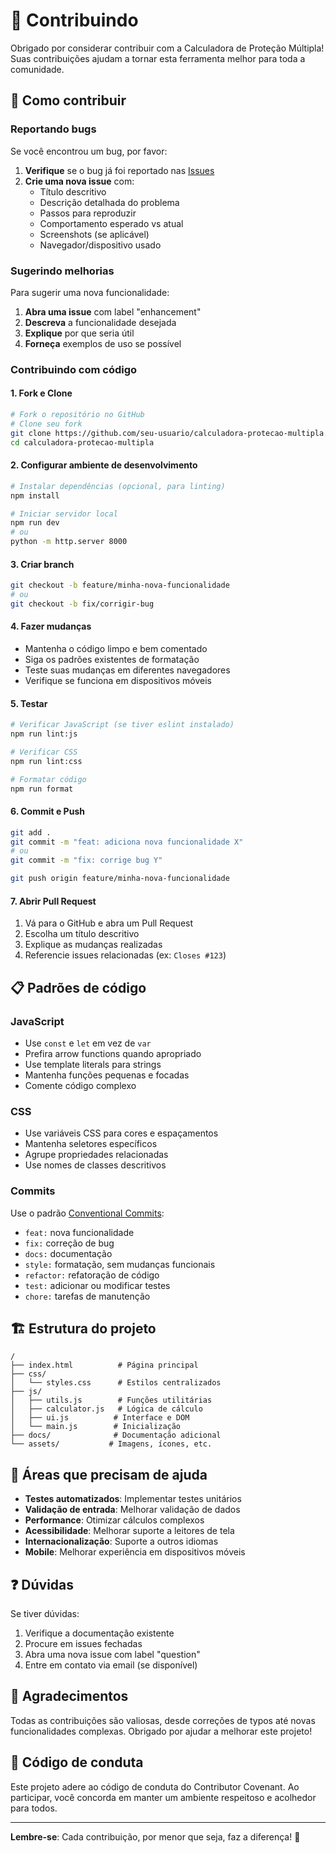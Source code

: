 # 🤝 Contribuindo

Obrigado por considerar contribuir com a Calculadora de Proteção Múltipla! Suas contribuições ajudam a tornar esta ferramenta melhor para toda a comunidade.

## 🚀 Como contribuir

### Reportando bugs

Se você encontrou um bug, por favor:

1. **Verifique** se o bug já foi reportado nas [Issues](https://github.com/seu-usuario/calculadora-protecao-multipla/issues)
2. **Crie uma nova issue** com:
   - Título descritivo
   - Descrição detalhada do problema
   - Passos para reproduzir
   - Comportamento esperado vs atual
   - Screenshots (se aplicável)
   - Navegador/dispositivo usado

### Sugerindo melhorias

Para sugerir uma nova funcionalidade:

1. **Abra uma issue** com label "enhancement"
2. **Descreva** a funcionalidade desejada
3. **Explique** por que seria útil
4. **Forneça** exemplos de uso se possível

### Contribuindo com código

#### 1. Fork e Clone

```bash
# Fork o repositório no GitHub
# Clone seu fork
git clone https://github.com/seu-usuario/calculadora-protecao-multipla.git
cd calculadora-protecao-multipla
```

#### 2. Configurar ambiente de desenvolvimento

```bash
# Instalar dependências (opcional, para linting)
npm install

# Iniciar servidor local
npm run dev
# ou
python -m http.server 8000
```

#### 3. Criar branch

```bash
git checkout -b feature/minha-nova-funcionalidade
# ou
git checkout -b fix/corrigir-bug
```

#### 4. Fazer mudanças

- Mantenha o código limpo e bem comentado
- Siga os padrões existentes de formatação
- Teste suas mudanças em diferentes navegadores
- Verifique se funciona em dispositivos móveis

#### 5. Testar

```bash
# Verificar JavaScript (se tiver eslint instalado)
npm run lint:js

# Verificar CSS
npm run lint:css

# Formatar código
npm run format
```

#### 6. Commit e Push

```bash
git add .
git commit -m "feat: adiciona nova funcionalidade X"
# ou
git commit -m "fix: corrige bug Y"

git push origin feature/minha-nova-funcionalidade
```

#### 7. Abrir Pull Request

1. Vá para o GitHub e abra um Pull Request
2. Escolha um título descritivo
3. Explique as mudanças realizadas
4. Referencie issues relacionadas (ex: `Closes #123`)

## 📋 Padrões de código

### JavaScript
- Use `const` e `let` em vez de `var`
- Prefira arrow functions quando apropriado
- Use template literals para strings
- Mantenha funções pequenas e focadas
- Comente código complexo

### CSS
- Use variáveis CSS para cores e espaçamentos
- Mantenha seletores específicos
- Agrupe propriedades relacionadas
- Use nomes de classes descritivos

### Commits
Use o padrão [Conventional Commits](https://www.conventionalcommits.org/):

- `feat:` nova funcionalidade
- `fix:` correção de bug
- `docs:` documentação
- `style:` formatação, sem mudanças funcionais
- `refactor:` refatoração de código
- `test:` adicionar ou modificar testes
- `chore:` tarefas de manutenção

## 🏗️ Estrutura do projeto

```
/
├── index.html          # Página principal
├── css/
│   └── styles.css      # Estilos centralizados
├── js/
│   ├── utils.js        # Funções utilitárias
│   ├── calculator.js   # Lógica de cálculo
│   ├── ui.js          # Interface e DOM
│   └── main.js        # Inicialização
├── docs/              # Documentação adicional
└── assets/           # Imagens, ícones, etc.
```

## 🎯 Áreas que precisam de ajuda

- **Testes automatizados**: Implementar testes unitários
- **Validação de entrada**: Melhorar validação de dados
- **Performance**: Otimizar cálculos complexos
- **Acessibilidade**: Melhorar suporte a leitores de tela
- **Internacionalização**: Suporte a outros idiomas
- **Mobile**: Melhorar experiência em dispositivos móveis

## ❓ Dúvidas

Se tiver dúvidas:

1. Verifique a documentação existente
2. Procure em issues fechadas
3. Abra uma nova issue com label "question"
4. Entre em contato via email (se disponível)

## 🙏 Agradecimentos

Todas as contribuições são valiosas, desde correções de typos até novas funcionalidades complexas. Obrigado por ajudar a melhorar este projeto!

## 📄 Código de conduta

Este projeto adere ao código de conduta do Contributor Covenant. Ao participar, você concorda em manter um ambiente respeitoso e acolhedor para todos.

---

**Lembre-se**: Cada contribuição, por menor que seja, faz a diferença! 🚀
